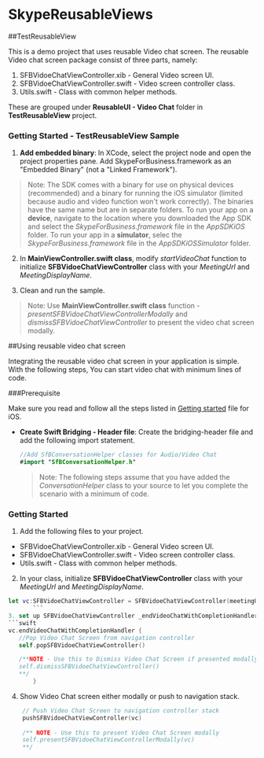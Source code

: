 # SkypeReusableViews


##TestReusableView

This is a demo project that uses reusable Video chat screen. The reusable Video chat screen package consist of three parts, namely: 
 1. SFBVidoeChatViewController.xib - General Video screen UI.
 2. SFBVidoeChatViewController.swift - Video screen controller class.
 3. Utils.swift - Class with common helper methods.
 
These are grouped under **ReusableUI - Video Chat** folder in **TestReusableView** project.

### Getting Started - TestReusableView Sample

 1. **Add embedded binary**: In XCode, select the project node and open the project properties pane. Add SkypeForBusiness.framework as an "Embedded Binary" (not a "Linked Framework"). 

  > Note: The SDK comes with a binary for use on physical devices (recommended) and a binary for running the iOS simulator (limited because audio and video function won't work correctly).  The binaries have the same name but are in separate folders. To run your app on a **device**, navigate to the location where you downloaded the App SDK and select the _SkypeForBusiness.framework_ file in the _AppSDKiOS_ folder. To run your app in a **simulator**,  selec the _SkypeForBusiness.framework_ file in the _AppSDKiOSSimulator_ folder.
  
 2. In **MainViewController.swift class**, modify _startVideoChat_ function to initialize **SFBVidoeChatViewController** class with your _MeetingUrl_ and _MeetingDisplayName_.
 
 3. Clean and run the sample. 
 
 > Note: Use **MainViewController.swift class** function - _presentSFBVidoeChatViewControllerModally_ and _dismissSFBVidoeChatViewController_ to present the video chat screen modally.
 
##Using reusable video chat screen 
 
 Integrating the reusable video chat screen in your application is simple. With the following steps, You can start video chat with minimum lines of code.
 
 ###Prerequisite
 
 Make sure you read and follow all the steps listed in [Getting started](https://github.com/OfficeDev/skype-docs/blob/master/Skype/AppSDK/GettingStarted.md) file for iOS.
 
  - **Create Swift Bridging - Header file**: Create the bridging-header file and add the following import statement.

    ```swift
    //Add SfBConversationHelper classes for Audio/Video Chat
    #import "SfBConversationHelper.h"
    ```
    >Note: The following steps assume that you have added the _ConversationHelper_ class
    to your source to let you complete the scenario with a minimum of code. 

### Getting Started
1.  Add the following files to your project.
  - SFBVidoeChatViewController.xib - General Video screen UI.
  - SFBVidoeChatViewController.swift - Video screen controller class.
  - Utils.swift - Class with common helper methods.

2. In your class, initialize **SFBVidoeChatViewController** class with your _MeetingUrl_ and _MeetingDisplayName_.
 ```swift
 let vc:SFBVidoeChatViewController = SFBVidoeChatViewController(meetingUrl: "meetingUrl", meetingDisplayName: "meetingDisplayName")
        ```
3. set up SFBVidoeChatViewController _endVideoChatWithCompletionHandler_ to run any code after leaving video chat.
```swift
 vc.endVideoChatWithCompletionHandler {
    //Pop Video Chat Screen from navigation controller
    self.popSFBVidoeChatViewController()

    /**NOTE - Use this to Dismiss Video Chat Screen if presented modally
    self.dismissSFBVidoeChatViewController()
    **/
        }
  ```
4. Show Video Chat screen either modally or push to navigation stack.
```swift
    // Push Video Chat Screen to navigation controller stack
    pushSFBVidoeChatViewController(vc)
    
    /** NOTE - Use this to present Video Chat Screen modally
    self.presentSFBVidoeChatViewControllerModally(vc)
    **/

  ```
  